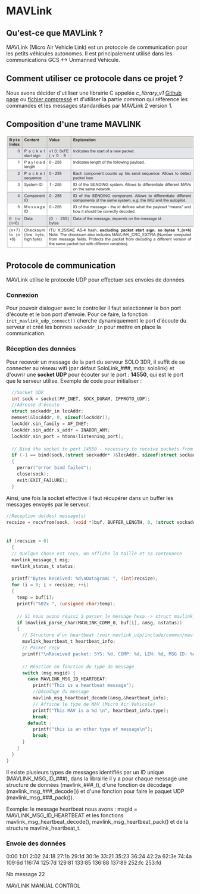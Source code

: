 # MAVLink #

## Qu'est-ce que MAVLink ? ##

MAVLink (Micro Air Vehicle Link) est un protocole de communication pour les petits véhicules autonomes. Il est principalement utilisé dans les communications GCS <-> Unmanned Vehicule.

## Comment utiliser ce protocole dans ce projet ? ##

Nous avons décider d'utiliser une librairie C appelée *c_library_v1* [Github page](https://github.com/mavlink/c_library_v1.git) ou [fichier compressé](ressources/c_library_v1-master.zip) et d'utiliser la partie *common* qui référence les commandes et les messages standardisés par MAVLink 2 version 1.

## Composition d'une trame MAVLINK ##

![Décomposition d'une trame MAVLink](ressources/mavlink_v1_trame.png)

## Protocole de communication ##

MAVLink utilise le protocole UDP pour effectuer ses envoies de données

### Connexion ###

Pour pouvoir dialoguer avec le controller il faut selectionner le bon port d'écoute et le bon port d'envoie.
Pour ce faire, la fonction `init_mavlink_udp_connect()` cherche dynamiquement le port d'écoute du serveur et créé les bonnes `sockaddr_in` pour mettre en place la communication.

### Réception des données ###

Pour recevoir un message de la part du serveur SOLO 3DR, il suffit de se connecter au réseau wifi (par défaut SoloLink_###, mdp: sololink) et d'ouvrir une **socket UDP** pour écouter sur le port : **14550**, qui est le port que le serveur utilise.
Exemple de code pour initialiser :
```C
  //Socket UDP
  int sock = socket(PF_INET, SOCK_DGRAM, IPPROTO_UDP);
  //Adresse d'écoute
  struct sockaddr_in locAddr;
  memset(&locAddr, 0, sizeof(locAddr));
  locAddr.sin_family = AF_INET;
  locAddr.sin_addr.s_addr = INADDR_ANY;
  locAddr.sin_port = htons(listenning_port);

  // Bind the socket to port 14550 - necessary to receive packets from qgroundcontrol
  if (-1 == bind(sock,(struct sockaddr* )&locAddr, sizeof(struct sockaddr)))
  {
    perror("error bind failed");
    close(sock);
    exit(EXIT_FAILURE);
  }

```

Ainsi, une fois la socket effective il faut récupérer dans un buffer les messages envoyés par le serveur.

```C
//Reception du(des) message(s)
recsize = recvfrom(sock, (void *)buf, BUFFER_LENGTH, 0, (struct sockaddr *)&gcAddr, &fromlen);


if (recsize > 0)
  {
  // Quelque chose est reçu, on affiche la taille et sa contenance
  mavlink_message_t msg;
  mavlink_status_t status;

  printf("Bytes Received: %d\nDatagram: ", (int)recsize);
  for (i = 0; i < recsize; ++i)
  {
    temp = buf[i];
    printf("%02x ", (unsigned char)temp);

    // Si nous avons réussi à parser le message hexa -> struct mavlink_message_t
    if (mavlink_parse_char(MAVLINK_COMM_0, buf[i], &msg, &status))
    {
      // Structure d'un heartbeat (voir mavlink_udp/include/common/mavlink_msg_heartbeat.h)
      mavlink_heartbeat_t heartbeat_info;
      // Packet reçu
      printf("\nReceived packet: SYS: %d, COMP: %d, LEN: %d, MSG ID: %d\n", msg.sysid, msg.compid, msg.len, msg.msgid);

      // Réaction en fonction du type de message
      switch (msg.msgid) {
        case MAVLINK_MSG_ID_HEARTBEAT:
          printf("This is a heartbeat message");
          //Décodage du message
          mavlink_msg_heartbeat_decode(&msg,&heartbeat_info);
          // Affiche le type de MAV (Micro Air Vehicule)
          printf("This MAV is a %d \n", heartbeat_info.type);
          break;
        default :
          printf("this is an other type of message\n");
          break;
      }
    }
  }
}
```
Il existe plusieurs types de messages identifiés par un ID unique (MAVLINK_MSG_ID_###), dans la librairie il y a pour chaque message une structure de données (mavlink_###\_t), d'une fonction de décodage (mavlink_msg_###\_decode()) et d'une fonction pour faire le paquet UDP (mavlink_msg_###\_pack()).

Exemple: le message heartbeat nous avons : msgid = MAVLINK_MSG_ID_HEARTBEAT et les fonctions mavlink_msg_heartbeat_decode(), mavlink_msg_heartbeat_pack() et de la structure mavlink_heartbeat_t.


### Envoie des données ###

0:00 1:01 2:02 24:18 27:1b 29:1d 30:1e 33:21 35:23 36:24 42:2a 62:3e 74:4a 109:6d 116:74 125:7d 129:81 133:85 136:88 137:89 252:fc 253:fd


Nb message 22


MAVLINK MANUAL CONTROL

